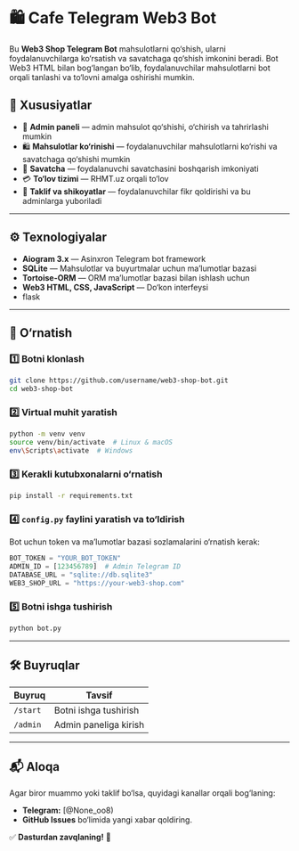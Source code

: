 # 🛍 Cafe Telegram Web3 Bot

Bu **Web3 Shop Telegram Bot** mahsulotlarni qo‘shish, ularni foydalanuvchilarga ko‘rsatish va savatchaga qo‘shish imkonini beradi. Bot Web3 HTML bilan bog‘langan bo‘lib, foydalanuvchilar mahsulotlarni bot orqali tanlashi va to‘lovni amalga oshirishi mumkin.

## 🚀 Xususiyatlar
- 🔹 **Admin paneli** — admin mahsulot qo‘shishi, o‘chirish va tahrirlashi mumkin
- 🛍 **Mahsulotlar ko‘rinishi** — foydalanuvchilar mahsulotlarni ko‘rishi va savatchaga qo‘shishi mumkin
- 🛒 **Savatcha** — foydalanuvchi savatchasini boshqarish imkoniyati
- 💳 **To‘lov tizimi** — RHMT.uz orqali to‘lov
- 📩 **Taklif va shikoyatlar** — foydalanuvchilar fikr qoldirishi va bu adminlarga yuboriladi

---

## ⚙️ Texnologiyalar
- **Aiogram 3.x** — Asinxron Telegram bot framework
- **SQLite** — Mahsulotlar va buyurtmalar uchun ma’lumotlar bazasi
- **Tortoise-ORM** — ORM ma’lumotlar bazasi bilan ishlash uchun
- **Web3 HTML, CSS, JavaScript** — Do‘kon interfeysi
- flask
---

## 🔧 O‘rnatish

### 1️⃣ Botni klonlash
```bash
git clone https://github.com/username/web3-shop-bot.git
cd web3-shop-bot
```

### 2️⃣ Virtual muhit yaratish
```bash
python -m venv venv
source venv/bin/activate  # Linux & macOS
env\Scripts\activate  # Windows
```

### 3️⃣ Kerakli kutubxonalarni o‘rnatish
```bash
pip install -r requirements.txt
```

### 4️⃣ `config.py` faylini yaratish va to‘ldirish
Bot uchun token va ma’lumotlar bazasi sozlamalarini o‘rnatish kerak:
```python
BOT_TOKEN = "YOUR_BOT_TOKEN"
ADMIN_ID = [123456789]  # Admin Telegram ID
DATABASE_URL = "sqlite://db.sqlite3"
WEB3_SHOP_URL = "https://your-web3-shop.com"
```

### 5️⃣ Botni ishga tushirish
```bash
python bot.py
```

---

## 🛠 Buyruqlar
| Buyruq | Tavsif |
|--------|---------|
| `/start` | Botni ishga tushirish |
| `/admin` | Admin paneliga kirish |
---

## 📬 Aloqa
Agar biror muammo yoki taklif bo‘lsa, quyidagi kanallar orqali bog‘laning:
- **Telegram:** [@None_oo8)
- **GitHub Issues** bo‘limida yangi xabar qoldiring.

✅ **Dasturdan zavqlaning!** 🎉

